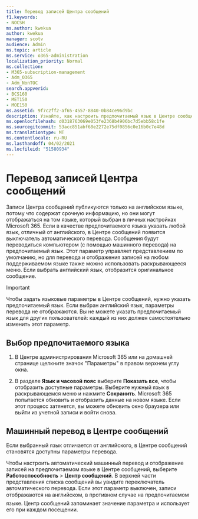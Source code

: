```yaml
---
title: Перевод записей Центра сообщений
f1.keywords:
- NOCSH
ms.author: kwekua
author: kwekua
manager: scotv
audience: Admin
ms.topic: article
ms.service: o365-administration
localization_priority: Normal
ms.collection:
- M365-subscription-management
- Adm_O365
- Adm_NonTOC
search.appverid:
- BCS160
- MET150
- MOE150
ms.assetid: 9f7c2ff2-af65-4557-8840-0b84ce96d9bc
description: Узнайте, как настроить предпочитаемый язык в Центре сообщений для автоматического перевода записей.
ms.openlocfilehash: d0318763069e053fe2368b4906bc7d5ebb58c1fe
ms.sourcegitcommit: 53acc851abf68e2272e75df0856c0e16b0c7e48d
ms.translationtype: MT
ms.contentlocale: ru-RU
ms.lasthandoff: 04/02/2021
ms.locfileid: "51580934"
---
```

# <a name="language-translation-for-message-center-posts"></a>Перевод записей Центра сообщений

Записи Центра сообщений публикуются только на английском языке, потому что содержат срочную информацию, но они могут отображаться на том языке, который выбран в личных настройках Microsoft 365. Если в качестве предпочитаемого языка указать любой язык, отличный от английского, в Центре сообщений появится выключатель автоматического перевода. Сообщения будут переводиться компьютером (с помощью машинного перевода) на предпочитаемый язык. Этот параметр управляет представлением по умолчанию, но для перевода и отображения записей на любом поддерживаемом языке также можно использовать раскрывающееся меню. Если выбрать английский язык, отобразится оригинальное сообщение.
  
> [!IMPORTANT]
> Чтобы задать языковые параметры в Центре сообщений, нужно указать предпочитаемый язык. Если выбран английский язык, параметры перевода не отображаются. Вы не можете указать предпочитаемый язык для других пользователей: каждый из них должен самостоятельно изменить этот параметр. 
  
## <a name="set-your-preferred-language"></a>Выбор предпочитаемого языка

1. В Центре администрирования Microsoft 365 или на домашней странице щелкните значок "Параметры" в правом верхнем углу окна.
  
2. В разделе **Язык и часовой пояс** выберите **Показать все**, чтобы отобразить доступные параметры. Выберите нужный язык в раскрывающемся меню и нажмите **Сохранить**. Microsoft 365 попытается обновить и отобразить данные на новом языке. Если этот процесс затянется, вы можете обновить окно браузера или выйти из учетной записи и войти снова.
  
## <a name="machine-translation-in-message-center"></a>Машинный перевод в Центре сообщений

Если выбранный язык отличается от английского, в Центре сообщений становятся доступны параметры перевода.
  
Чтобы настроить автоматический машинный перевод и отображение записей на предпочитаемом языке в Центре сообщений, выберите **Работоспособность** \> **Центр сообщений**. В верхней части представления списка сообщений вы увидите переключатель автоматического перевода. Если этот параметр выключен, записи отображаются на английском, в противном случае на предпочитаемом языке. Центр сообщений запоминает значение параметра и использует его при каждом посещении. 

  


